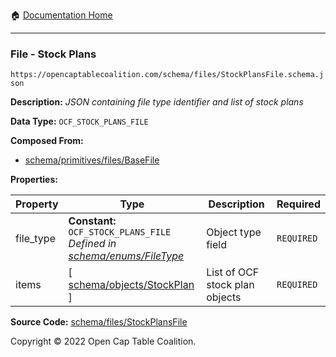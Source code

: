 :house: [Documentation Home](/README.md)

---

### File - Stock Plans

`https://opencaptablecoalition.com/schema/files/StockPlansFile.schema.json`

**Description:** _JSON containing file type identifier and list of stock plans_

**Data Type:** `OCF_STOCK_PLANS_FILE`

**Composed From:**

- [schema/primitives/files/BaseFile](/docs/schema/primitives/files/BaseFile.md)

**Properties:**

| Property  | Type                                                                                                          | Description                    | Required   |
| --------- | ------------------------------------------------------------------------------------------------------------- | ------------------------------ | ---------- |
| file_type | **Constant:** `OCF_STOCK_PLANS_FILE`</br>_Defined in [schema/enums/FileType](/docs/schema/enums/FileType.md)_ | Object type field              | `REQUIRED` |
| items     | [ [schema/objects/StockPlan](/docs/schema/objects/StockPlan.md) ]                                             | List of OCF stock plan objects | `REQUIRED` |

**Source Code:** [schema/files/StockPlansFile](/schema/files/StockPlansFile.schema.json)

Copyright © 2022 Open Cap Table Coalition.
